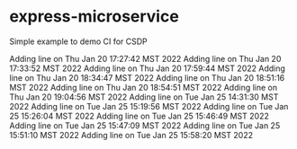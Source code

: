 # express-microservice

Simple example to demo CI for CSDP

Adding line on Thu Jan 20 17:27:42 MST 2022
Adding line on Thu Jan 20 17:33:52 MST 2022
Adding line on Thu Jan 20 17:59:44 MST 2022
Adding line on Thu Jan 20 18:34:47 MST 2022
Adding line on Thu Jan 20 18:51:16 MST 2022
Adding line on Thu Jan 20 18:54:51 MST 2022
Adding line on Thu Jan 20 19:04:56 MST 2022
Adding line on Tue Jan 25 14:31:30 MST 2022
Adding line on Tue Jan 25 15:19:56 MST 2022
Adding line on Tue Jan 25 15:26:04 MST 2022
Adding line on Tue Jan 25 15:46:49 MST 2022
Adding line on Tue Jan 25 15:47:09 MST 2022
Adding line on Tue Jan 25 15:51:10 MST 2022
Adding line on Tue Jan 25 15:58:20 MST 2022
